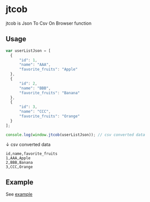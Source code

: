 # jtcob
jtcob is Json To Csv On Browser function



## Usage

```javascript
var userListJson = [
  {
      "id": 1,
      "name": "AAA",
      "favorite_fruits": "Apple"
  },
  {
      "id": 2,
      "name": "BBB",
      "favorite_fruits": "Banana"
  },
  {
      "id": 3,
      "name": "CCC",
      "favorite_fruits": "Orange"
  }
];

console.log(window.jtcob(userListJson)); // csv converted data
```

↓ csv converted data

```csv
id,name,favorite_fruits
1,AAA,Apple
2,BBB,Banana
3,CCC,Orange
```



## Example

See [example](example/index.html)

